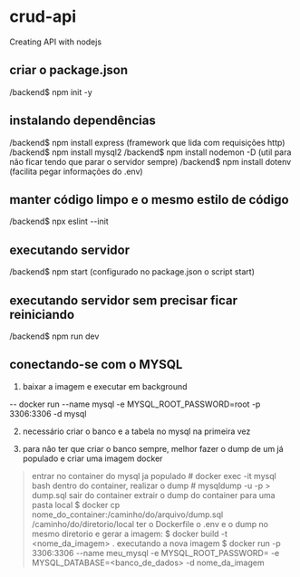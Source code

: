 # crud-api
Creating API with nodejs

## criar o package.json
/backend$ npm init -y

## instalando dependências

/backend$ npm install express (framework que lida com requisições http)
/backend$ npm install mysql2
/backend$ npm install nodemon -D (util para não ficar tendo que parar o servidor sempre)
/backend$ npm install dotenv (facilita pegar informações do .env)

## manter código limpo e o mesmo estilo de código

/backend$ npx eslint --init

## executando servidor

/backend$ npm start (configurado no package.json o script start)

## executando servidor sem precisar ficar reiniciando

/backend$ npm run dev

## conectando-se com o MYSQL

1. baixar a imagem e executar em background

-- docker run --name mysql -e MYSQL_ROOT_PASSWORD=root -p 3306:3306 -d mysql

2. necessário criar o banco e a tabela no mysql na primeira vez

3. para não ter que criar o banco sempre, melhor fazer o dump de um já populado e criar uma imagem docker

> entrar no container do mysql ja populado
    # docker exec -it mysql bash
> dentro do container, realizar o dump
    # mysqldump -u <nome-usuario> -p <nome-do-banco> > dump.sql
> sair do container
> extrair o dump do container para uma pasta local
    $ docker cp nome_do_container:/caminho/do/arquivo/dump.sql /caminho/do/diretorio/local
> ter o Dockerfile o .env e o dump no mesmo diretorio e gerar a imagem:
    $ docker build -t <nome_da_imagem> .
> executando a nova imagem
    $ docker run -p 3306:3306 --name meu_mysql -e MYSQL_ROOT_PASSWORD=<senha> -e MYSQL_DATABASE=<banco_de_dados> -d nome_da_imagem